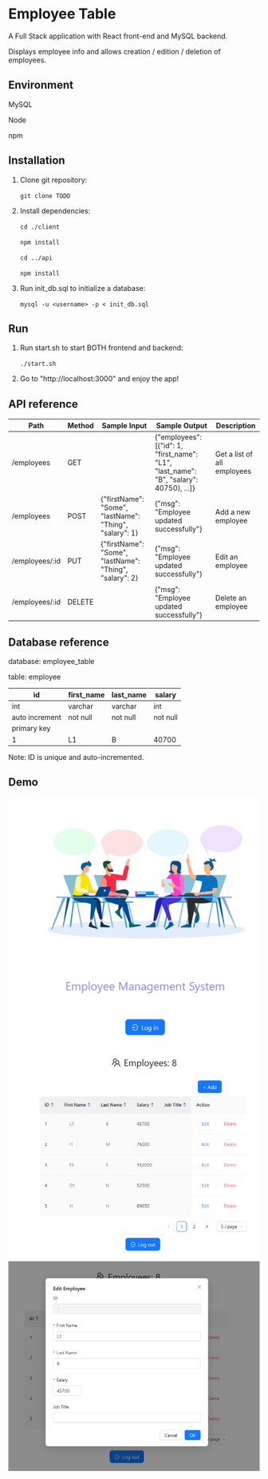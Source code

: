 # Employee Table
A Full Stack application with React front-end and MySQL backend. 

Displays employee info and allows creation / edition / deletion of employees.

## Environment
MySQL

Node

npm


## Installation
1. Clone git repository:

    `git clone TODO`

2. Install dependencies:

    `cd ./client`

    `npm install`

    `cd ../api`

    `npm install`

3. Run init_db.sql to initialize a database:

    `mysql -u <username> -p < init_db.sql`

## Run
1. Run start.sh to start BOTH frontend and backend:

    `./start.sh`

2. Go to "http://localhost:3000" and enjoy the app!


## API reference

| Path | Method | Sample Input | Sample Output | Description |
|---|---|---|---|---|
| /employees  | GET |   | {"employees": [{"id": 1, "first_name": "L1", "last_name": "B", "salary": 40750}, ...]}  | Get a list of all employees  |
| /employees  | POST  | {"firstName": "Some", "lastName": "Thing", "salary": 1}  | {"msg": "Employee updated successfully"}  | Add a new employee   |
| /employees/:id  | PUT  | {"firstName": "Some", "lastName": "Thing", "salary": 2}  | {"msg": "Employee updated successfully"}  | Edit an employee |
| /employees/:id  | DELETE  |   | {"msg": "Employee updated successfully"}  | Delete an employee |

## Database reference
database: employee_table

table: employee

| id  | first_name  | last_name  | salary  |
|---|---|---|---|
| int | varchar | varchar | int|
| auto increment| not null  | not null  | not null  |
| primary key |   |   |   |
| 1  | L1  | B  | 40700  |

Note: ID is unique and auto-incremented.

## Demo

![Login](./resources/demo%20(3).png)
![Basic](./resources/demo%20(1).png)
![Edit](./resources/demo%20(2).png)